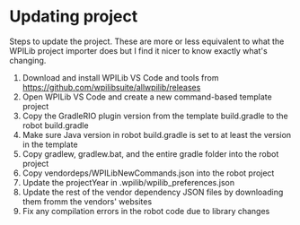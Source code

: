 # Updating project

Steps to update the project. These are more or less equivalent to what the WPILib project importer does but I find it nicer to know exactly what's changing.

1. Download and install WPILib VS Code and tools from https://github.com/wpilibsuite/allwpilib/releases
2. Open WPILib VS Code and create a new command-based template project
3. Copy the GradleRIO plugin version from the template build.gradle to the robot build.gradle
4. Make sure Java version in robot build.gradle is set to at least the version in the template
4. Copy gradlew, gradlew.bat, and the entire gradle folder into the robot project
5. Copy vendordeps/WPILibNewCommands.json into the robot project
6. Update the projectYear in .wpilib/wpilib_preferences.json
7. Update the rest of the vendor dependency JSON files by downloading them fromm the vendors' websites
7. Fix any compilation errors in the robot code due to library changes
